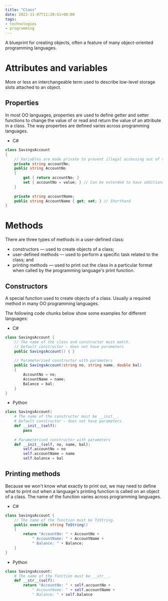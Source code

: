 ```yaml
---
title: "Class"
date: 2022-11-07T11:20:51+08:00
tags:
- technologies
- programming
---
```


A blueprint for creating objects, often a feature of many object-oriented programming languages.

# Attributes and variables

More or less an interchangeable term used to describe low-level storage slots attached to an object.

## Properties

In most OO languages, properties are used to define getter and setter functions to change the value of or read and return the value of an attribute in a class. The way properties are defined varies across programming languages.

- C#
```c#
class SavingsAccount
{
	// Variables are made private to prevent illegal accessing out of the object
	private string accountNo;
	public string AccountNo
	{
		get { return accountNo; }
		set { accountNo = value; } // Can be extended to have additional checks or validation
	}
	
	private string accountName;
	public string AccountName { get; set; } // Shorthand
}
```

# Methods

There are three types of methods in a user-defined class:
- constructors — used to create objects of a class;
- user-defined methods — used to perform a specific task related to the class; and
- printing methods — used to print out the class in a particular format when called by the programming language's print function.

## Constructors

A special function used to create objects of a class. Usually a required method in many OO programming languages.

The following code chunks below show some examples for different languages:

- C#
```c#
class SavingsAccount {
	// The name of the class and constructor must match.
	// Default constructor — does not have parameters
	public SavingsAccount() { }
	
	// Parameterised constructor with parameters
	public SavingsAccount(string no, string name, double bal)
	{
		AccountNo = no;
		AccountName = name;
		Balance = bal;
	}
}
```
- Python
```python
class SavingsAccount:
	# The name of the constructor must be __init__.
	# Default constructor — does not have parameters
	def __init__(self):
		pass
	
	# Parameterised constructor with parameters
	def __init__(self, no, name, bal):
		self.accountNo = no
		self.accountName = name
		self.balance = bal
```

## Printing methods

Because we won't know what exactly to print out, we may need to define what to print out when a language's printing function is called on an object of a class. The name of the function varies across programming languages.

- C#
```c#
class SavingsAccount {
	// The name of the function must be ToString.
	public override string ToString()
	{
		return "AccountNo: " + AccountNo +
			" AccountName: " + AccountName +
			" Balance: " + Balance;
	}
}
```
- Python
```python
class SavingsAccount:
	# The name of the function must be __str__.
	def __str__(self):
		return "AccountNo: " + self.accountNo +
			" AccountName: " + self.accountName +
			" Balance: " + self.balance
```